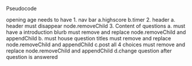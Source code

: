 Pseudocode

opening age needs to have
    1. nav bar
        a.highscore
        b.timer
    2. header
        a. header must disappear
            node.removeChild
    3. Content of questions
        a. must have a introduction blurb
            must remove and replace
            node.removeChild and appendChild
        b. must house question titles
            must remove and replace
            node.removeChild and appendChild
        c.post all 4 choices
            must remove and replace
            node.removeChild and appendChild
        d.change question after question is answered